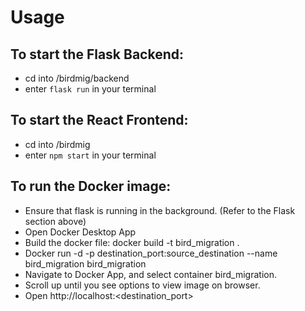 # Usage

## To start the Flask Backend:
- cd into /birdmig/backend
- enter ```flask run``` in your terminal

## To start the React Frontend:

- cd into /birdmig
- enter ```npm start``` in your terminal

## To run the Docker image:
- Ensure that flask is running in the background. (Refer to the Flask section above)
- Open Docker Desktop App
- Build the docker file: docker build -t bird_migration .
- Docker run -d -p destination_port:source_destination --name bird_migration bird_migration
- Navigate to Docker App, and select container bird_migration.
- Scroll up until you see options to view image on browser.
- Open http://localhost:<destination_port>